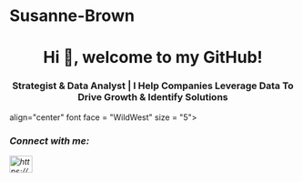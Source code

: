 # Susanne-Brown
<h1 align="center">Hi 👋, welcome to my GitHub!</h1>
<h3 align="center" font face = "WildWest" >Strategist & Data Analyst | I Help Companies Leverage Data To Drive Growth & Identify Solutions</h3>
<body>
      align="center" font face = "WildWest" size = "5"><I am a results-driven strategist with a proven track record of creating and executing high-impact strategies to drive business growth and maximize ROI. With a unique blend of analytical, creative, and leadership skills, I thrive in complex, dynamic environments where I can develop and implement innovative solutions that achieve organizational objectives.</font><br />
<h3 align="left">Connect with me:</h3>
<p align="left">
<a href="https://linkedin.com/in/https://www.linkedin.com/in/susanne-brown/" target="blank"><img align="center" src="https://raw.githubusercontent.com/rahuldkjain/github-profile-readme-generator/master/src/images/icons/Social/linked-in-alt.svg" alt="https://www.linkedin.com/in/susanne-brown/" height="30" width="40" /></a>
</p>
